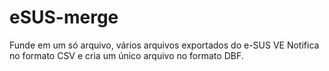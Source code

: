 # eSUS-merge
Funde em um só arquivo, vários arquivos exportados do e-SUS VE Notifica no formato CSV e cria um único arquivo no formato DBF.
